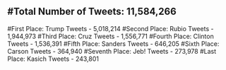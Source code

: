 #Total Number of Tweets: 11,584,266 
---
#First Place: Trump Tweets - 5,018,214
#Second Place: Rubio Tweets - 1,944,973
#Third Place: Cruz Tweets - 1,556,771
#Fourth Place: Clinton Tweets - 1,536,391
#Fifth Place: Sanders Tweets - 646,205
#Sixth Place: Carson Tweets - 364,940
#Seventh Place: Jeb! Tweets - 273,978
#Last Place: Kasich Tweets - 243,801
